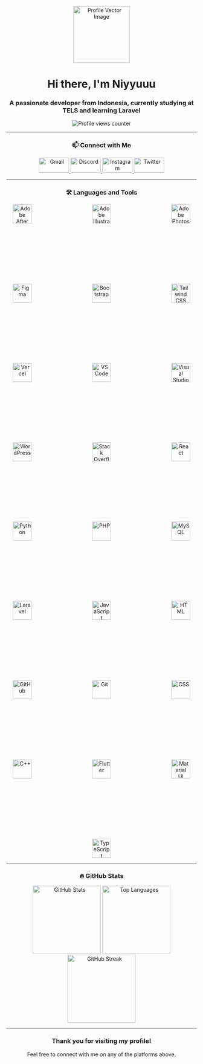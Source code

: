 <div align="center">
  <img height="150" src="https://i.postimg.cc/BQ8GBXcB/Vector.png" alt="Profile Vector Image" />
</div>

<h1 align="center">Hi there, I'm Niyyuuu</h1>
<h3 align="center">A passionate developer from Indonesia, currently studying at TELS and learning Laravel</h3>

<div align="center">
  <img src="https://komarev.com/ghpvc/?username=niyyuuu&label=Profile%20views&color=0e75b6&style=flat" alt="Profile views counter" />
</div>

---

<h3 align="center">📫 Connect with Me</h3>

<p align="center">
  <a href="mailto:niyyuuuu@gmail.com" target="_blank">
    <img src="https://raw.githubusercontent.com/maurodesouza/profile-readme-generator/master/src/assets/icons/social/gmail/default.svg" width="80" height="40" alt="Gmail" />
  </a>
  <a href="https://discordapp.com/users/692400093525049396" target="_blank">
    <img src="https://raw.githubusercontent.com/maurodesouza/profile-readme-generator/master/src/assets/icons/social/discord/default.svg" width="80" height="40" alt="Discord" />
  </a>
  <a href="https://instagram.com/niyyuuuu" target="_blank">
    <img src="https://raw.githubusercontent.com/maurodesouza/profile-readme-generator/master/src/assets/icons/social/instagram/default.svg" width="80" height="40" alt="Instagram" />
  </a>
  <a href="https://twitter.com/Niyyuuuuu" target="_blank">
    <img src="https://raw.githubusercontent.com/maurodesouza/profile-readme-generator/master/src/assets/icons/social/twitter/default.svg" width="80" height="40" alt="Twitter" />
  </a>
</p>

---

<h3 align="center">🛠 Languages and Tools</h3>

<div align="center" style="display: flex; flex-wrap: wrap; justify-content: center; gap: 10rem;">
  <img src="https://skillicons.dev/icons?i=ae" height="50" alt="Adobe After Effects" />
  <img src="https://skillicons.dev/icons?i=ai" height="50" alt="Adobe Illustrator" />
  <img src="https://skillicons.dev/icons?i=ps" height="50" alt="Adobe Photoshop" />
  <img src="https://skillicons.dev/icons?i=figma" height="50" alt="Figma" />
  <img src="https://skillicons.dev/icons?i=bootstrap" height="50" alt="Bootstrap" />
  <img src="https://skillicons.dev/icons?i=tailwind" height="50" alt="Tailwind CSS" />
  <img src="https://skillicons.dev/icons?i=vercel" height="50" alt="Vercel" />
  <img src="https://skillicons.dev/icons?i=vscode" height="50" alt="VS Code" />
  <img src="https://skillicons.dev/icons?i=visualstudio" height="50" alt="Visual Studio" />
  <img src="https://skillicons.dev/icons?i=wordpress" height="50" alt="WordPress" />
  <img src="https://skillicons.dev/icons?i=stackoverflow" height="50" alt="Stack Overflow" />
  <img src="https://skillicons.dev/icons?i=react" height="50" alt="React" />
  <img src="https://skillicons.dev/icons?i=py" height="50" alt="Python" />
  <img src="https://skillicons.dev/icons?i=php" height="50" alt="PHP" />
  <img src="https://skillicons.dev/icons?i=mysql" height="50" alt="MySQL" />
  <img src="https://skillicons.dev/icons?i=laravel" height="50" alt="Laravel" />
  <img src="https://skillicons.dev/icons?i=js" height="50" alt="JavaScript" />
  <img src="https://skillicons.dev/icons?i=html" height="50" alt="HTML" />
  <img src="https://skillicons.dev/icons?i=github" height="50" alt="GitHub" />
  <img src="https://skillicons.dev/icons?i=git" height="50" alt="Git" />
  <img src="https://skillicons.dev/icons?i=css" height="50" alt="CSS" />
  <img src="https://skillicons.dev/icons?i=cpp" height="50" alt="C++" />
  <img src="https://skillicons.dev/icons?i=flutter" height="50" alt="Flutter" />
  <img src="https://skillicons.dev/icons?i=materialui" height="50" alt="Material UI" />
  <img src="https://skillicons.dev/icons?i=ts" height="50" alt="TypeScript" />
</div>

---

<h3 align="center">🔥 GitHub Stats</h3>

<div align="center">
  <img src="https://github-readme-stats.vercel.app/api?username=niyyuuu&show_icons=true&theme=radical" height="180" alt="GitHub Stats" />
  <img src="https://github-readme-stats.vercel.app/api/top-langs/?username=niyyuuu&layout=compact&theme=radical" height="180" alt="Top Languages" />
  <img src="https://streak-stats.demolab.com/?user=niyyuuu&theme=radical" height="180" alt="GitHub Streak" />
</div>

---

<h3 align="center">Thank you for visiting my profile!</h3>

<p align="center">Feel free to connect with me on any of the platforms above.</p>
